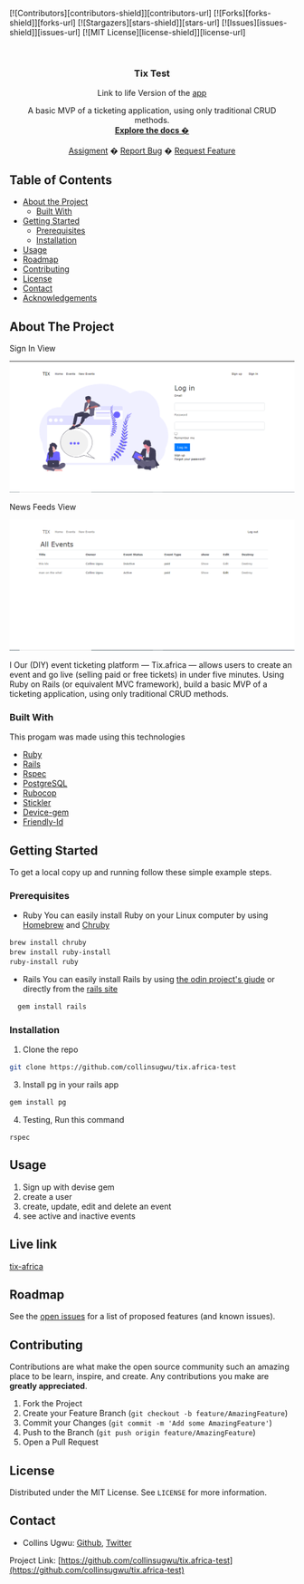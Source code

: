 <!-- PROJECT SHIELDS -->
<!--
*** I'm using markdown "reference style" links for readability.
*** Reference links are enclosed in brackets [ ] instead of parentheses ( ).
*** See the bottom of this document for the declaration of the reference variables
*** for contributors-url, forks-url, etc. This is an optional, concise syntax you may use.
*** https://www.markdownguide.org/basic-syntax/#reference-style-links
-->
[![Contributors][contributors-shield]][contributors-url]
[![Forks][forks-shield]][forks-url]
[![Stargazers][stars-shield]][stars-url]
[![Issues][issues-shield]][issues-url]
[![MIT License][license-shield]][license-url]



<!-- PROJECT LOGO -->
<br />
<p align="center">
  <h3 align="center">Tix Test</h3>
  <p align="center">Link to life Version of the <a href="#">app</a></p>
  <p align="center">
    A basic MVP of a ticketing application, using only traditional CRUD methods.
    <br />
    <a href="https://github.com/collinsugwu/tix.africa-test/blob/master/README.md"><strong>Explore the docs �</strong></a>
    <br />
    <br />
    <a href="https://www.theodinproject.com/courses/ruby-programming/lessons/advanced-building-blocks.">Assigment</a>
    �
    <a href="https://github.com/collinsugwu/tix.africa-test/issues">Report Bug</a>
    �
    <a href="https://github.com/collinsugwu/tix.africa-test/issues">Request Feature</a>
  </p>
</p>



<!-- TABLE OF CONTENTS -->
## Table of Contents

* [About the Project](#about-the-project)
  * [Built With](#built-with)
* [Getting Started](#getting-started)
  * [Prerequisites](#prerequisites)
  * [Installation](#installation)
* [Usage](#usage)
* [Roadmap](#roadmap)
* [Contributing](#contributing)
* [License](#license)
* [Contact](#contact)
* [Acknowledgements](#acknowledgements)



<!-- ABOUT THE PROJECT -->
## About The Project
<p>Sign In View</p>
<img src="app/assets/images/login.PNG">

<p>News Feeds View</p>
<img src="app/assets/images/events.PNG">
<!-- [![Product Name Screen Shot][product-screenshot]](https://example.com) -->

I  Our (DIY) event ticketing platform — Tix.africa — allows users to create an event and go live (selling paid or free tickets) in under five minutes. Using Ruby on Rails (or equivalent MVC framework), build a basic MVP of a ticketing application, using only traditional CRUD methods.

### Built With
This progam was made using this technologies
* [Ruby](https://www.ruby-lang.org/en/)
* [Rails](https://rubyonrails.org/)
* [Rspec](https://github.com/rspec/rspec)
* [PostgreSQL](https://www.postgresql.org/)
* [Rubocop](https://github.com/rubocop-hq/rubocop)
* [Stickler](https://stickler-ci.com/)
* [Device-gem](https://github.com/heartcombo/devise)
* [Friendly-Id](https://github.com/norman/friendly_id)

<!-- GETTING STARTED -->
## Getting Started

To get a local copy up and running follow these simple example steps.

### Prerequisites

* Ruby
You can easily install Ruby on your Linux computer by using [Homebrew](https://docs.brew.sh/) and [Chruby](https://github.com/postmodern/chruby)
```sh
brew install chruby
brew install ruby-install
ruby-install ruby
```

* Rails
  You can easily install Rails by using [the odin project's giude](https://www.theodinproject.com/courses/web-development-101/lessons/your-facebook-clonelication) or directly from the [rails site](https://rubyonrails.org/)

```sh
  gem install rails
```

### Installation

<!-- 1. Get a free API Key at [https://example.com](https://example.com) -->
1. Clone the repo
```sh
git clone https://github.com/collinsugwu/tix.africa-test
```
 3. Install pg in your rails app
```sh
gem install pg
``` 
<!-- 4. Enter your API in `config.js`
```JS
const API_KEY = 'ENTER YOUR API';
``` -->
4. Testing, Run this command
```
rspec
```

<!-- USAGE EXAMPLES -->
## Usage
1. Sign up with devise gem
2. create a user
3. create, update, edit and delete an event
4. see active and inactive events


<!-- LIVE VERSION -->
## Live link
[tix-africa]()
<!-- ROADMAP -->
## Roadmap

See the [open issues](https://github.com/collinsugwu/tix.africa-test/issues) for a list of proposed features (and known issues).


<!-- CONTRIBUTING -->
## Contributing

Contributions are what make the open source community such an amazing place to be learn, inspire, and create. Any contributions you make are **greatly appreciated**.

1. Fork the Project
2. Create your Feature Branch (`git checkout -b feature/AmazingFeature`)
3. Commit your Changes (`git commit -m 'Add some AmazingFeature'`)
4. Push to the Branch (`git push origin feature/AmazingFeature`)
5. Open a Pull Request



<!-- LICENSE -->
## License

Distributed under the MIT License. See `LICENSE` for more information.


<!-- CONTACT -->
## Contact


* Collins Ugwu: [Github](https://github.com/collinsugwu), [Twitter](https://twitter.com/collinsugwu_me)

Project Link: [https://github.com/collinsugwu/tix.africa-test](https://github.com/collinsugwu/tix.africa-test)

<!-- ACKNOWLEDGEMENTS -->